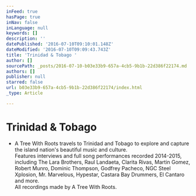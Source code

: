 ```yaml
---
inFeed: true
hasPage: true
inNav: false
inLanguage: null
keywords: []
description: ''
datePublished: '2016-07-10T09:10:01.148Z'
dateModified: '2016-07-10T09:09:43.743Z'
title: 'Trinidad & Tobago '
author: []
sourcePath: _posts/2016-07-10-b03e33b9-657a-4cb5-9b1b-22d386f22174.md
authors: []
publisher: null
starred: false
url: b03e33b9-657a-4cb5-9b1b-22d386f22174/index.html
_type: Article

---
```

# Trinidad & Tobago 

* A Tree With Roots travels to Trinidad and Tobago to explore and capture the island nation's beautiful music and culture.   
Features interviews and full song performances recorded 2014-2015, including The Lara Brothers, Raul Landaeta, Clarita Rivas, Martin Gomez, Robert Munro, Dominic Thompson, Godfrey Pacheco, NGC Steel Xplosion, Mr. Marvelous, Hypestar, Castara Bay Drummers, El Cantaro and more.   
All recordings made by A Tree With Roots.